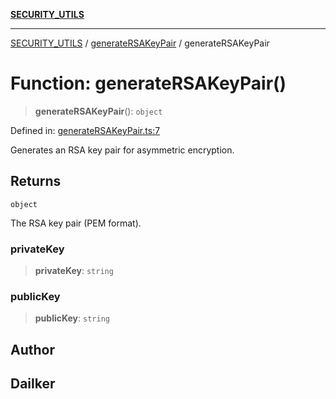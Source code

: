 [**SECURITY_UTILS**](../../README.md)

***

[SECURITY_UTILS](../../README.md) / [generateRSAKeyPair](../README.md) / generateRSAKeyPair

# Function: generateRSAKeyPair()

> **generateRSAKeyPair**(): `object`

Defined in: [generateRSAKeyPair.ts:7](https://github.com/dailker/everyutil-js/blob/b3e269da55b7d96c15eb37e98c5c4f6b94f05f6f/src/security/generateRSAKeyPair.ts#L7)

Generates an RSA key pair for asymmetric encryption.

## Returns

`object`

The RSA key pair (PEM format).

### privateKey

> **privateKey**: `string`

### publicKey

> **publicKey**: `string`

## Author

## Dailker
